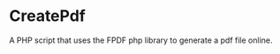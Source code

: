 CreatePdf
========================

A PHP script that uses the FPDF php library to generate a pdf file online.

